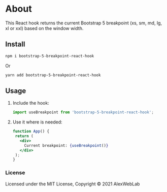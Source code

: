 # About

This React hook returns the current Bootstrap 5 breakpoint (xs, sm, md, lg, xl or xxl) based on the window width.

## Install

```bash
npm i bootstrap-5-breakpoint-react-hook
```

Or

```bash
yarn add bootstrap-5-breakpoint-react-hook
```

## Usage

1. Include the hook:

   ```javascript
   import useBreakpoint from 'bootstrap-5-breakpoint-react-hook';
   ```

2. Use it where is needed:

   ```jsx
   function App() {
    return (
      <div>
        Current breakpoint: {useBreakpoint()}
      </div>
    );
   }
   ```

### License

Licensed under the MIT License, Copyright © 2021 AlexWebLab

